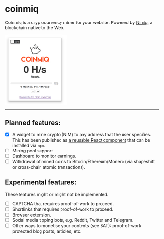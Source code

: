 # coinmiq

Coinmiq is a cryptocurrency miner for your website. Powered by [Nimiq](http://www.nimiq.com), a blockchain native to the Web.

<img src="images.png" alt="alt text" width="40%">
<hr/>

Planned features:
-----------------

- [x] A widget to mine crypto (NIM) to any address that the user specifies. This has been published as [a reusable React component](http://www.github.com/joewandy/react-coinmiq-miner) that can be installed via ```npm```.
- [ ] Mining pool support.
- [ ] Dashboard to monitor earnings.
- [ ] Withdrawal of mined coins to Bitcoin/Ethereum/Monero (via shapeshift or cross-chain atomic transactions).

Experimental features:
----------------------

These features might or might not be implemented.

- [ ] CAPTCHA that requires proof-of-work to proceed.
- [ ] Shortlinks that requires proof-of-work to proceed.
- [ ] Browser extension.
- [ ] Social media tipping bots, e.g. Reddit, Twitter and Telegram.
- [ ] Other ways to monetise your contents (see BAT): proof-of-work protected blog posts, articles, etc.